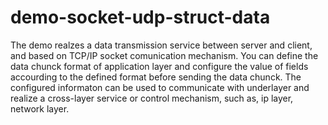# demo-socket-udp-struct-data
The demo realzes a data transmission service between server and client, and based on TCP/IP socket comunication mechanism. You can define the data chunck format of application layer and configure the value of fields accourding to the defined format before sending the data chunck. The configured informaton can be used to communicate with underlayer and realize a cross-layer service or control mechanism, such as, ip layer, network layer.
